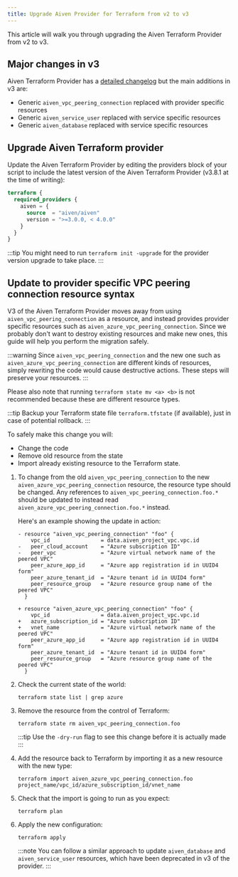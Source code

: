 ```yaml
---
title: Upgrade Aiven Provider for Terraform from v2 to v3
---
```


This article will walk you through upgrading the Aiven Terraform
Provider from v2 to v3.

## Major changes in v3

Aiven Terraform Provider has a [detailed
changelog](https://github.com/aiven/terraform-provider-aiven/blob/main/CHANGELOG.md)
but the main additions in v3 are:

-   Generic `aiven_vpc_peering_connection` replaced with provider
    specific resources
-   Generic `aiven_service_user` replaced with service specific
    resources
-   Generic `aiven_database` replaced with service specific resources

## Upgrade Aiven Terraform provider

Update the Aiven Terraform Provider by editing the providers block of
your script to include the latest version of the Aiven Terraform
Provider (v3.8.1 at the time of writing):

```terraform
terraform {
  required_providers {
    aiven = {
      source  = "aiven/aiven"
      version = ">=3.0.0, < 4.0.0"
    }
  }
}
```

:::tip
You might need to run `terraform init -upgrade` for the provider version
upgrade to take place.
:::

## Update to provider specific VPC peering connection resource syntax

V3 of the Aiven Terraform Provider moves away from using
`aiven_vpc_peering_connection` as a resource, and instead provides
provider specific resources such as
`aiven_azure_vpc_peering_connection`. Since we probably don\'t want to
destroy existing resources and make new ones, this guide will help you
perform the migration safely.

:::warning
Since `aiven_vpc_peering_connection` and the new one such as
`aiven_azure_vpc_peering_connection` are different kinds of resources,
simply rewriting the code would cause destructive actions. These steps
will preserve your resources.
:::

Please also note that running `terraform state mv <a> <b>` is not
recommended because these are different resource types.

:::tip
Backup your Terraform state file `terraform.tfstate` (if available),
just in case of potential rollback.
:::

To safely make this change you will:

-   Change the code
-   Remove old resource from the state
-   Import already existing resource to the Terraform state.

1.  To change from the old `aiven_vpc_peering_connection` to the new
    `aiven_azure_vpc_peering_connection` resource, the resource type
    should be changed. Any references to
    `aiven_vpc_peering_connection.foo.*` should be updated to instead
    read `aiven_azure_vpc_peering_connection.foo.*` instead.

    Here's an example showing the update in action:

    ```
    - resource "aiven_vpc_peering_connection" "foo" {
        vpc_id                = data.aiven_project_vpc.vpc.id
    -   peer_cloud_account    = "Azure subscription ID"
    -   peer_vpc              = "Azure virtual network name of the peered VPC"
        peer_azure_app_id     = "Azure app registration id in UUID4 form"
        peer_azure_tenant_id  = "Azure tenant id in UUID4 form"
        peer_resource_group   = "Azure resource group name of the peered VPC"
      }

    + resource "aiven_azure_vpc_peering_connection" "foo" {
        vpc_id                = data.aiven_project_vpc.vpc.id
    +   azure_subscription_id = "Azure subscription ID"
    +   vnet_name             = "Azure virtual network name of the peered VPC"
        peer_azure_app_id     = "Azure app registration id in UUID4 form"
        peer_azure_tenant_id  = "Azure tenant id in UUID4 form"
        peer_resource_group   = "Azure resource group name of the peered VPC"
      }
    ```

2.  Check the current state of the world:

    ```
    terraform state list | grep azure
    ```

3.  Remove the resource from the control of Terraform:

    ```
    terraform state rm aiven_vpc_peering_connection.foo
    ```

    :::tip
    Use the `-dry-run` flag to see this change before it is actually
    made
    :::

4.  Add the resource back to Terraform by importing it as a new resource
    with the new type:

    ```
    terraform import aiven_azure_vpc_peering_connection.foo project_name/vpc_id/azure_subscription_id/vnet_name
    ```

5.  Check that the import is going to run as you expect:

    ```
    terraform plan
    ```

6.  Apply the new configuration:

    ```
    terraform apply
    ```

    :::note
    You can follow a similar approach to update `aiven_database` and
    `aiven_service_user` resources, which have been deprecated in v3 of
    the provider.
    :::
